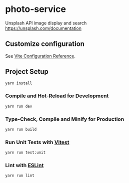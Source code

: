 # photo-service
Unsplash API image display and search  
https://unsplash.com/documentation

## Customize configuration

See [Vite Configuration Reference](https://vitejs.dev/config/).

## Project Setup

```sh
yarn install
```

### Compile and Hot-Reload for Development

```sh
yarn run dev
```

### Type-Check, Compile and Minify for Production

```sh
yarn run build
```

### Run Unit Tests with [Vitest](https://vitest.dev/)

```sh
yarn run test:unit
```

### Lint with [ESLint](https://eslint.org/)

```sh
yarn run lint
```
